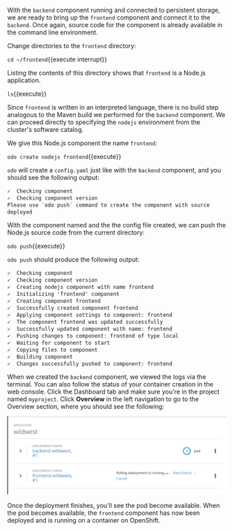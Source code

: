With the `backend` component running and connected to persistent storage, we are ready to bring up the `frontend` component and connect it to the `backend`. Once again, source code for the component is already available in the command line environment.

Change directories to the `frontend` directory:

`cd ~/frontend`{{execute interrupt}}

Listing the contents of this directory shows that `frontend` is a Node.js application.

`ls`{{execute}}

Since `frontend` is written in an interpreted language, there is no build step analogous to the Maven build we performed for the `backend` component. We can proceed directly to specifying the `nodejs` environment from the cluster's software catalog.

We give this Node.js component the name `frontend`:

`odo create nodejs frontend`{{execute}}

`odo` will create a `config.yaml` just like with the `backend` component, and you should see the following output:

```
✓  Checking component
✓  Checking component version
Please use `odo push` command to create the component with source deployed
```

With the component named and the the config file created, we can push the Node.js source code from the current directory:

`odo push`{{execute}}

`odo push` should produce the following output:

```
✓  Checking component
✓  Checking component version
✓  Creating nodejs component with name frontend
✓  Initializing 'frontend' component
✓  Creating component frontend
✓  Successfully created component frontend
✓  Applying component settings to component: frontend
✓  The component frontend was updated successfully
✓  Successfully updated component with name: frontend
✓  Pushing changes to component: frontend of type local
✓  Waiting for component to start
✓  Copying files to component
✓  Building component
✓  Changes successfully pushed to component: frontend
```

When we created the `backend` component, we viewed the logs via the terminal. You can also follow the status of your container creation in the web console. Click the Dashboard tab and make sure you're in the project named `myproject`. Click **Overview** in the left navigation to go to the Overview section, where you should see the following:

![OKD Web Console](../../assets/introduction/developing-with-odo/frontend-console.png)

Once the deployment finishes, you'll see the pod become available. When the pod becomes available, the `frontend` component has now been deployed and is running on a container on OpenShift.
